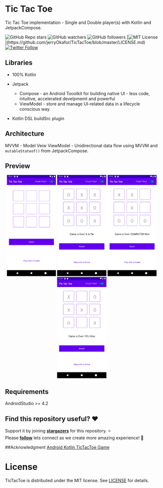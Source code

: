 # Tic Tac Toe

Tic Tac Toe implementation - Single and Double player(s) with Kotlin and JetpackCompose.

![GitHub Repo stars](https://img.shields.io/github/stars/jerryOkafor/TicTacToe?style=social)
![GitHub watchers](https://img.shields.io/github/watchers/jerryOkafor/TicTacToe?style=social)
![GitHub followers](https://img.shields.io/github/followers/jerryOkafor?style=social)
[![MIT License](https://img.shields.io/apm/l/atomic-design-ui.svg?)](https://github.com/jerryOkafor/TicTacToe/blob/master/LICENSE.md)
[![Twitter Follow](https://img.shields.io/twitter/follow/Nomns0?style=social)](https://twitter.com/Nomns0) 

## Libraries
* 100% Kotlin
* Jetpack
	* Compose - an Android Tooolkit for building native UI - less code, intuitive, accelerated develpmemt and powerful
	* ViewModel - store and manage UI-related data in a lifecycle conscious way.

* Kotlin DSL buildSrc plugin

## Architecture
MVVM - Model Veiw ViewModel - Unidirectional data flow using MVVM and `mutableStateof()` from JetpackCompose.

## Preview
<p align="center">
<img src="./screenshots/1.png" width="32%"/>
<img src="./screenshots/2.png" width="32%"/>
<img src="./screenshots/3.png" width="32%"/>
<img src="./screenshots/4.png" width="32%"/>
</p>


## Requirements
AndroidStudio >= 4.2 

## Find this repository useful? :heart:
Support it by joining __[stargazers](https://github.com/jerryOkafor/TicTacToe/stargazers)__ for this repository. :star: <br>
Please __[follow](https://twitter.com/Nomns0)__ lets connect as we create more amazing experience! 🤩

##Acknowledgment
[Android Kotlin TicTacToe Game](https://github.com/zeph7/android-kotlin-TicTacToe-game)

# License
TicTacToe is distributed under the MIT license. See [LICENSE](https://github.com/jerryOkafor/TicTacToe/LICENSE) for details.